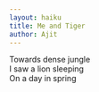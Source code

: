 ```yaml
---
layout: haiku
title: Me and Tiger
author: Ajit
---
```


Towards dense jungle<br>
I saw a lion sleeping<br>
On a day in spring<br>
